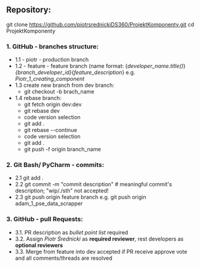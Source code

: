 ## Repository:

git clone https://github.com/piotrsrednickiDS360/ProjektKomponenty.git
cd ProjektKomponenty

### 1. **GitHub** - branches structure:
- 1.1 - piotr - production branch
- 1.2 - feature - feature branch (name format: {*developer_name.title()*}_{*branch_developer_id*}_{*feature_description*} e.g. *Piotr_1_creating_component* 
- 1.3 create new branch from dev branch: 
  - git checkout -b brach_name
- 1.4 rebase branch: 
  - git fetch origin dev:dev
  - git rebase dev
  - code version selection
  - git add .
  - git rebase --continue
  - code version selection
  - git add .
  - git push -f origin branch_name

### 2. **Git Bash/ PyCharm** - commits:
- 2.1 git add .
- 2.2 git commit -m "commit description" # meaningful commit's description; "wip/./sth" not accepted!
- 2.3 git push origin feature branch e.g. git push origin adam_1_pse_data_scrapper 

### 3. **GitHub** - pull Requests:
- 3.1. PR description as *bullet point list* required
- 3.2. Assign *Piotr Średnicki* as **required reviewer**, rest developers as **optional reviewers**
- 3.3. Merge from feature into dev accepted if PR receive approve vote and all comments/threads are resolved